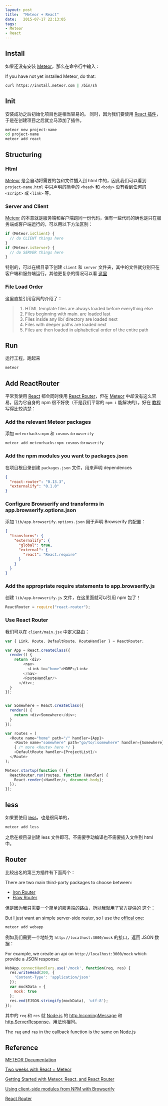 ```yaml
---
layout: post
title:  "Meteor + React"
date:   2015-07-17 22:13:05
tags:
- Meteor
- React
---
```


## Install

如果还没有安装 [Meteor](https://www.meteor.com/)，那么在命令行中输入：

If you have not yet installed Meteor, do that:

```sh
curl https://install.meteor.com | /bin/sh
```

<!-- more -->

## Init

安装成功之后初始化项目也是相当容易的。
同时，因为我们要使用 [React 插件](https://atmospherejs.com/meteor/react)，于是在创建项目之后就立马添加了插件。

```sh
meteor new project-name
cd project-name
meteor add react
```

## Structuring

### Html

[Meteor](https://www.meteor.com/) 是会自动将需要的包和文件插入到 html 中的，因此我们可以看到 `project-name.html` 中只声明的简单的 `<head>` 和 `<body>` 没有看到任何的 `<script>` 或 `<link>` 等。

### Server and Client

[Meteor](https://www.meteor.com/) 的本意就是服务端和客户端跑同一份代码，但有一些代码的确也是只在服务端或客户端运行的，可以用以下方法区别：

```javascript
if (Meteor.isClient) {
  // do CLIENT things here
}
if (Meteor.isServer) {
  // do SERVER things here
}
```

特别的，可以在根目录下创建 `client` 和 `server` 文件夹，其中的文件就分别只在客户端和服务端运行。其他更复杂的情况可以看 [这里](http://docs.meteor.com/#/full/structuringyourapp)

### File Load Order

这里直接引用官网的介绍了：

> 1. HTML template files are always loaded before everything else
> 2. Files beginning with main. are loaded last
> 3. Files inside any lib/ directory are loaded next
> 4. Files with deeper paths are loaded next
> 5. Files are then loaded in alphabetical order of the entire path

## Run

运行工程，跑起来

```sh
meteor
```

## Add ReactRouter

平常我使用 [React](facebook.github.io/react/) 都会同时使用 [React Router](http://rackt.github.io/react-router/)，但在 [Meteor](https://www.meteor.com/) 中却没有这么容易，因为它自身的 npm 很不好使（不是我们平常的 `npm i` 能解决的）。好在 [教程](http://react-in-meteor.readthedocs.org/en/latest/client-npm/) 写得比较清楚：

### Add the relevant Meteor packages

添加 `meteorhacks:npm` 和 `cosmos:browserify`

```sh
meteor add meteorhacks:npm cosmos:browserify
```

### Add the npm modules you want to packages.json

在项目根目录创建 `packages.json` 文件，用来声明 dependences

```json
{
  "react-router": "0.13.3",
  "externalify": "0.1.0"
}
```

### Configure Browserify and transforms in app.browserify.options.json

添加 `lib/app.browserify.options.json` 用于声明 Browserify 的配置：

```json
{
  "transforms": {
    "externalify": {
      "global": true,
      "external": {
        "react": "React.require"
      }
    }
  }
}
```

### Add the appropriate require statements to app.browserify.js

创建 `lib/app.browserify.js` 文件，在这里面就可以引用 npm 包了！

```javascript
ReactRouter = require("react-router");
```

### Use React Router

我们可以在 `client/main.jsx` 中定义路由：

```javascript
var { Link, Route, DefaultRoute, RouteHandler } = ReactRouter;

var App = React.createClass({
  render() {
    return <div>
        <nav>
          <Link to="home">HOME</Link>
        </nav>
        <RouteHandler/>
      </div>;
  }
});


var Somewhere = React.createClass({
  render() {
    return <div>Somewhere</div>;
  }
});

var routes = (
  <Route name="home" path="/" handler={App}>
    <Route name="somewhere" path="go/to/:somewhere" handler={Somewhere}/>
    { /* more <Route> here */ }
    <DefaultRoute handler={ProjectList}/>
  </Route>
);

Meteor.startup(function () {
  ReactRouter.run(routes, function (Handler) {
    React.render(<Handler/>, document.body);
  });
});

```

## less

如果要使用 [less](http://lesscss.org)，也是很简单的，

```sh
meteor add less
```

之后在根目录创建 less 文件即可。不需要手动编译也不需要插入文件到 html 中。

## Router

比较出名的第三方插件有下面两个：

There are two main third-party packages to choose between:

- [Iron Router](https://atmospherejs.com/iron/router)
- [Flow Router](https://atmospherejs.com/meteorhacks/flow-router)

但是因为我只需要一个简单的服务端的路由，所以我就用了官方提供的 [这个](http://docs.meteor.com/#/full/webapp)：

But I just want an simple server-side router, so I use the [offical one](http://docs.meteor.com/#/full/webapp):

```sh
meteor add webapp
```

例如我们需要一个地址为 `http://localhost:3000/mock` 的接口，返回 JSON 数据：

For example, we create an api on `http://localhost:3000/mock` which provide a JSON response:

```javascript
WebApp.connectHandlers.use('/mock', function(req, res) {
  res.writeHead(200, {
    'Content-Type': 'application/json'
  });
  var mockData = {
    mock: true
  };
  res.end(EJSON.stringify(mockData), 'utf-8');
});
```

其中的 `req` 和 `res` 就 [Node.js](https://nodejs.org/) 的 [http.IncomingMessage](https://nodejs.org/api/http.html#http_http_incomingmessage) 和 [http.ServerResponse](https://nodejs.org/api/http.html#http_class_http_serverresponse)，用法也相同。

The `req` and `res` in the callback function is the same on [Node.js](https://nodejs.org/api/http.html#http_http)

## Reference

[METEOR Documentation](http://docs.meteor.com/#/full/)

[Two weeks with React + Meteor](http://info.meteor.com/blog/two-weeks-with-react-and-meteor)

[Getting Started with Meteor, React, and React Router](http://alexgaribay.com/2015/07/06/getting-started-with-meteor-react-and-react-router/)

[Using client-side modules from NPM with Browserify](http://react-in-meteor.readthedocs.org/en/latest/client-npm/)

[React Router](http://rackt.github.io/react-router/)
